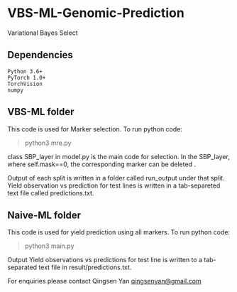 # VBS-ML-Genomic-Prediction
Variational Bayes Select
## Dependencies

    Python 3.6+
    PyTorch 1.0+
    TorchVision
    numpy



## VBS-ML folder

This code is used for Marker selection. To run python code:
>python3  mre.py


class SBP_layer in model.py is the main code for selection. In the SBP_layer, where self.mask==0, the corresponding marker can be deleted .

Output of each split is written in a folder called run_output under that split. Yield observation vs prediction for test lines is written in a tab-separeted text file called predictions.txt.

## Naive-ML folder

This code is used for yield prediction using all markers. To run python code:
>python3  main.py

Output Yield observations vs predictions  for test line is written to a tab-separated text file in result/predictions.txt.

For enquiries please contact Qingsen Yan <qingsenyan@gmail.com>
